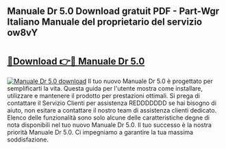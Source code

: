 ## Manuale Dr 5.0 Download gratuit PDF - Part-Wgr Italiano Manuale del proprietario del servizio ow8vY

# <h2><a href="http://dfcubh.blite.top/?on=Manuale+Dr+5.0">🔗Download 👉🔴 Manuale Dr 5.0</a></h2>

[![Manuale Dr 5.0 download](https://i.imgur.com/lujVjoI.png)](http://dfcubh.blite.top/?on=Manuale+Dr+5.0)
Il tuo nuovo Manuale Dr 5.0 è progettato per semplificarti la vita. Questa guida per l'utente mostra come installare, utilizzare e mantenere il prodotto per prestazioni ottimali. Si prega di contattare il Servizio Clienti per assistenza REDDDDDDD se hai bisogno di aiuto, non esitare a contattare il nostro team di assistenza clienti dedicato. Elenco delle funzionalità sono solo alcune delle caratteristiche degne di nota disponibili nel tuo nuovo Manuale Dr 5.0. Il tuo successo è la nostra priorità Manuale Dr 5.0. Ci impegniamo a garantire la tua massima soddisfazione.
